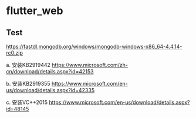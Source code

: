 # flutter_web
## Test

https://fastdl.mongodb.org/windows/mongodb-windows-x86_64-4.4.14-rc0.zip

a. 安装KB2919442 https://www.microsoft.com/zh-cn/download/details.aspx?id=42153

b. 安装KB2919355 https://www.microsoft.com/en-us/download/details.aspx?id=42335

c. 安装VC++2015 https://www.microsoft.com/en-us/download/details.aspx?id=48145
